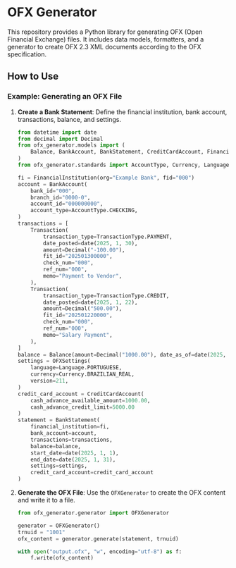 # OFX Generator

This repository provides a Python library for generating OFX (Open Financial Exchange) files. It includes data models, formatters, and a generator to create OFX 2.3 XML documents according to the OFX specification.

## How to Use

### Example: Generating an OFX File

1. **Create a Bank Statement**: Define the financial institution, bank account, transactions, balance, and settings.

   ```python
   from datetime import date
   from decimal import Decimal
   from ofx_generator.models import (
       Balance, BankAccount, BankStatement, CreditCardAccount, FinancialInstitution, OFXSettings, Transaction
   )
   from ofx_generator.standards import AccountType, Currency, Language, TransactionType

   fi = FinancialInstitution(org="Example Bank", fid="000")
   account = BankAccount(
       bank_id="000",
       branch_id="0000-0",
       account_id="000000000",
       account_type=AccountType.CHECKING,
   )
   transactions = [
       Transaction(
           transaction_type=TransactionType.PAYMENT,
           date_posted=date(2025, 1, 30),
           amount=Decimal("-100.00"),
           fit_id="202501300000",
           check_num="000",
           ref_num="000",
           memo="Payment to Vendor",
       ),
       Transaction(
           transaction_type=TransactionType.CREDIT,
           date_posted=date(2025, 1, 22),
           amount=Decimal("500.00"),
           fit_id="202501220000",
           check_num="000",
           ref_num="000",
           memo="Salary Payment",
       ),
   ]
   balance = Balance(amount=Decimal("1000.00"), date_as_of=date(2025, 1, 31))
   settings = OFXSettings(
       language=Language.PORTUGUESE,
       currency=Currency.BRAZILIAN_REAL,
       version=211,
   )
   credit_card_account = CreditCardAccount(
       cash_advance_available_amount=1000.00,
       cash_advance_credit_limit=5000.00
   )
   statement = BankStatement(
       financial_institution=fi,
       bank_account=account,
       transactions=transactions,
       balance=balance,
       start_date=date(2025, 1, 1),
       end_date=date(2025, 1, 31),
       settings=settings,
       credit_card_account=credit_card_account
   )
   ```

2. **Generate the OFX File**: Use the `OFXGenerator` to create the OFX content and write it to a file.

   ```python
   from ofx_generator.generator import OFXGenerator

   generator = OFXGenerator()
   trnuid = "1001"
   ofx_content = generator.generate(statement, trnuid)

   with open("output.ofx", "w", encoding="utf-8") as f:
       f.write(ofx_content)
   ```
